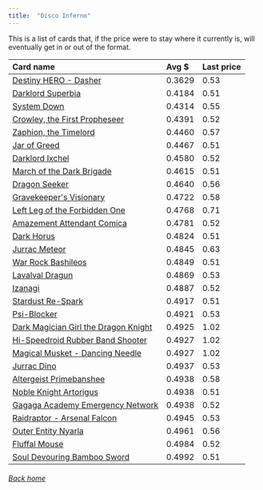 ```yaml
---
title:  "Disco Inferno"
---
```


This is a list of cards that, if the price were to stay where it currently is, will eventually get in or out of the format.

| Card name | Avg $ | Last price |
| :-- | :-- | :-- |
[Destiny HERO - Dasher](https://db.ygoprodeck.com/card/?search=Destiny%20HERO%20-%20Dasher) | 0.3629 | 0.53 |
[Darklord Superbia](https://db.ygoprodeck.com/card/?search=Darklord%20Superbia) | 0.4184 | 0.51 |
[System Down](https://db.ygoprodeck.com/card/?search=System%20Down) | 0.4314 | 0.55 |
[Crowley, the First Propheseer](https://db.ygoprodeck.com/card/?search=Crowley,%20the%20First%20Propheseer) | 0.4391 | 0.52 |
[Zaphion, the Timelord](https://db.ygoprodeck.com/card/?search=Zaphion,%20the%20Timelord) | 0.4460 | 0.57 |
[Jar of Greed](https://db.ygoprodeck.com/card/?search=Jar%20of%20Greed) | 0.4467 | 0.51 |
[Darklord Ixchel](https://db.ygoprodeck.com/card/?search=Darklord%20Ixchel) | 0.4580 | 0.52 |
[March of the Dark Brigade](https://db.ygoprodeck.com/card/?search=March%20of%20the%20Dark%20Brigade) | 0.4615 | 0.51 |
[Dragon Seeker](https://db.ygoprodeck.com/card/?search=Dragon%20Seeker) | 0.4640 | 0.56 |
[Gravekeeper's Visionary](https://db.ygoprodeck.com/card/?search=Gravekeeper's%20Visionary) | 0.4722 | 0.58 |
[Left Leg of the Forbidden One](https://db.ygoprodeck.com/card/?search=Left%20Leg%20of%20the%20Forbidden%20One) | 0.4768 | 0.71 |
[Amazement Attendant Comica](https://db.ygoprodeck.com/card/?search=Amazement%20Attendant%20Comica) | 0.4781 | 0.52 |
[Dark Horus](https://db.ygoprodeck.com/card/?search=Dark%20Horus) | 0.4824 | 0.51 |
[Jurrac Meteor](https://db.ygoprodeck.com/card/?search=Jurrac%20Meteor) | 0.4845 | 0.63 |
[War Rock Bashileos](https://db.ygoprodeck.com/card/?search=War%20Rock%20Bashileos) | 0.4849 | 0.51 |
[Lavalval Dragun](https://db.ygoprodeck.com/card/?search=Lavalval%20Dragun) | 0.4869 | 0.53 |
[Izanagi](https://db.ygoprodeck.com/card/?search=Izanagi) | 0.4887 | 0.52 |
[Stardust Re-Spark](https://db.ygoprodeck.com/card/?search=Stardust%20Re-Spark) | 0.4917 | 0.51 |
[Psi-Blocker](https://db.ygoprodeck.com/card/?search=Psi-Blocker) | 0.4921 | 0.53 |
[Dark Magician Girl the Dragon Knight](https://db.ygoprodeck.com/card/?search=Dark%20Magician%20Girl%20the%20Dragon%20Knight) | 0.4925 | 1.02 |
[Hi-Speedroid Rubber Band Shooter](https://db.ygoprodeck.com/card/?search=Hi-Speedroid%20Rubber%20Band%20Shooter) | 0.4927 | 1.02 |
[Magical Musket - Dancing Needle](https://db.ygoprodeck.com/card/?search=Magical%20Musket%20-%20Dancing%20Needle) | 0.4927 | 1.02 |
[Jurrac Dino](https://db.ygoprodeck.com/card/?search=Jurrac%20Dino) | 0.4937 | 0.53 |
[Altergeist Primebanshee](https://db.ygoprodeck.com/card/?search=Altergeist%20Primebanshee) | 0.4938 | 0.58 |
[Noble Knight Artorigus](https://db.ygoprodeck.com/card/?search=Noble%20Knight%20Artorigus) | 0.4938 | 0.51 |
[Gagaga Academy Emergency Network](https://db.ygoprodeck.com/card/?search=Gagaga%20Academy%20Emergency%20Network) | 0.4938 | 0.52 |
[Raidraptor - Arsenal Falcon](https://db.ygoprodeck.com/card/?search=Raidraptor%20-%20Arsenal%20Falcon) | 0.4945 | 0.53 |
[Outer Entity Nyarla](https://db.ygoprodeck.com/card/?search=Outer%20Entity%20Nyarla) | 0.4961 | 0.56 |
[Fluffal Mouse](https://db.ygoprodeck.com/card/?search=Fluffal%20Mouse) | 0.4984 | 0.52 |
[Soul Devouring Bamboo Sword](https://db.ygoprodeck.com/card/?search=Soul%20Devouring%20Bamboo%20Sword) | 0.4992 | 0.51 |

###### [Back home](index)